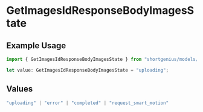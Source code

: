 # GetImagesIdResponseBodyImagesState

## Example Usage

```typescript
import { GetImagesIdResponseBodyImagesState } from "shortgenius/models/operations";

let value: GetImagesIdResponseBodyImagesState = "uploading";
```

## Values

```typescript
"uploading" | "error" | "completed" | "request_smart_motion"
```